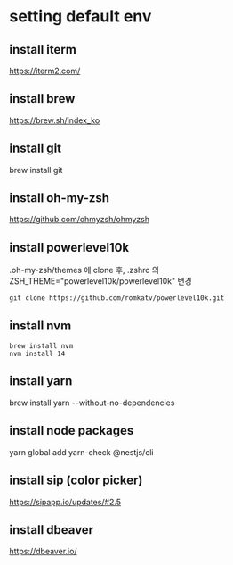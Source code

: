 # setting default env

## install iterm
https://iterm2.com/

## install brew
https://brew.sh/index_ko

## install git
brew install git

## install oh-my-zsh
https://github.com/ohmyzsh/ohmyzsh

## install powerlevel10k
.oh-my-zsh/themes 에 clone 후, .zshrc 의 ZSH_THEME="powerlevel10k/powerlevel10k" 변경
```
git clone https://github.com/romkatv/powerlevel10k.git 
```


## install nvm
```
brew install nvm
nvm install 14
```

## install yarn
brew install yarn --without-no-dependencies

## install node packages
yarn global add yarn-check @nestjs/cli

## install sip (color picker)
https://sipapp.io/updates/#2.5

## install dbeaver
https://dbeaver.io/

